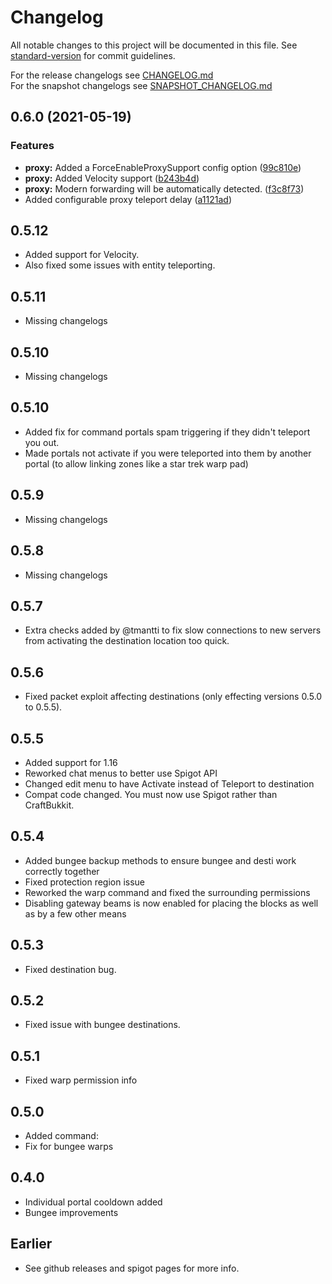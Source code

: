 # Changelog

All notable changes to this project will be documented in this file. See [standard-version](https://github.com/conventional-changelog/standard-version) for commit guidelines.

For the release changelogs see [CHANGELOG.md](CHANGELOG.md)  
For the snapshot changelogs see [SNAPSHOT_CHANGELOG.md](SNAPSHOT_CHANGELOG.md)

## 0.6.0 (2021-05-19)


### Features

* **proxy:** Added a ForceEnableProxySupport config option ([99c810e](https://github.com/sekwah41/Advanced-Portals/commit/99c810e1beeee743734ec451ffe5df312eec8726))
* **proxy:** Added Velocity support ([b243b4d](https://github.com/sekwah41/Advanced-Portals/commit/b243b4d889b8039cb800d981d44d85da06ff62d5))
* **proxy:** Modern forwarding will be automatically detected. ([f3c8f73](https://github.com/sekwah41/Advanced-Portals/commit/f3c8f73975857a4e5d31a6a21111eee8b7888bdd))
* Added configurable proxy teleport delay ([a1121ad](https://github.com/sekwah41/Advanced-Portals/commit/a1121adc10addfcce515d1358d1274232109fdfd))

## 0.5.12


 * Added support for Velocity.
 * Also fixed some issues with entity teleporting.

## 0.5.11


 * Missing changelogs

## 0.5.10


 * Missing changelogs

## 0.5.10


 * Added fix for command portals spam triggering if they didn't teleport you out.
 * Made portals not activate if you were teleported into them by another portal (to allow linking zones like a star trek warp pad)

## 0.5.9


 * Missing changelogs

## 0.5.8


 * Missing changelogs

## 0.5.7


 * Extra checks added by @tmantti to fix slow connections to new servers from activating the destination location too quick.

## 0.5.6


* Fixed packet exploit affecting destinations (only effecting versions 0.5.0 to 0.5.5).

## 0.5.5


 * Added support for 1.16
 * Reworked chat menus to better use Spigot API
 * Changed edit menu to have Activate instead of Teleport to destination
 * Compat code changed. You must now use Spigot rather than CraftBukkit.

## 0.5.4


 * Added bungee backup methods to ensure bungee and desti work correctly together
 * Fixed protection region issue
 * Reworked the warp command and fixed the surrounding permissions
 * Disabling gateway beams is now enabled for placing the blocks as well as by a few other means

## 0.5.3


 * Fixed destination bug.

## 0.5.2


 * Fixed issue with bungee destinations.

## 0.5.1


 * Fixed warp permission info

## 0.5.0


 * Added command:
 * Fix for bungee warps

## 0.4.0


 * Individual portal cooldown added
 * Bungee improvements

## Earlier


 * See github releases and spigot pages for more info.
